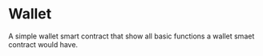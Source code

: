 # Wallet
A simple wallet smart contract that show all basic functions a wallet smaet contract would have.

